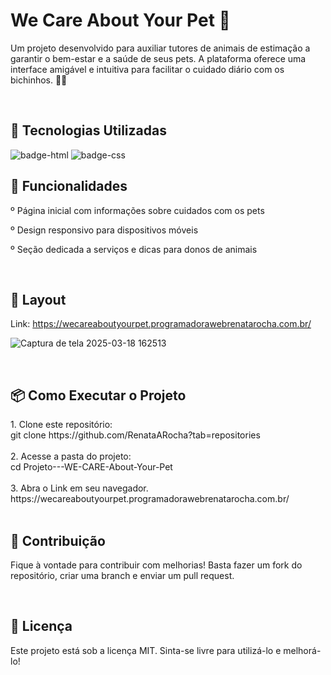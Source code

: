 <h1> We Care About Your Pet 🐾 </h1>

<p>Um projeto desenvolvido para auxiliar tutores de animais de estimação a garantir o bem-estar e a saúde de seus pets. 
A plataforma oferece uma interface amigável e intuitiva para facilitar o cuidado diário com os bichinhos. 🐶🐱 </p> 
<br>


<h2>🚀 Tecnologias Utilizadas</h2>
<img src="https://img.shields.io/badge/HTML5-E34F26?style=for-the-badge&logo=html5&logoColor=white" alt="badge-html"/>
<img src="https://img.shields.io/badge/CSS3-1572B6?style=for-the-badge&logo=css3&logoColor=white" alt="badge-css"/>
<br>


<h2>📌 Funcionalidades</h2>
<p>  
º Página inicial com informações sobre cuidados com os pets

º Design responsivo para dispositivos móveis

º Seção dedicada a serviços e dicas para donos de animais</p>
<br>


<h2>🎨 Layout</h2>

Link: https://wecareaboutyourpet.programadorawebrenatarocha.com.br/

![Captura de tela 2025-03-18 162513](https://github.com/user-attachments/assets/a23d73d5-ba40-4831-a07b-d07319c2de30)

<br>


<h2>📦 Como Executar o Projeto</h2>
1. Clone este repositório: <br> 
git clone https://github.com/RenataARocha?tab=repositories <br> <br>
2. Acesse a pasta do projeto: <br>
cd Projeto---WE-CARE-About-Your-Pet <br> <br>
3. Abra o Link em seu navegador. <br>
https://wecareaboutyourpet.programadorawebrenatarocha.com.br/ <br> <br>


<h2>🤝 Contribuição</h2>
<p></p>Fique à vontade para contribuir com melhorias! Basta fazer um fork do repositório, criar uma branch e enviar um pull request.</p>
<br> 

<h2>📜 Licença</h2>
<p>Este projeto está sob a licença MIT. Sinta-se livre para utilizá-lo e melhorá-lo!</p>




